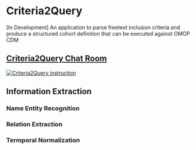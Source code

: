 # Criteria2Query
[In Development] An application to parse freetext inclusion criteria and produce a structured cohort definition that can be executed against OMOP CDM

## [Criteria2Query Chat Room](https://gitter.im/Criteria2query/Lobby#)

[![Criteria2Query instruction](https://img.youtube.com/vi/EYN2Md-DCR8/0.jpg)](https://www.youtube.com/watch?v=EYN2Md-DCR8)

## Information Extraction

### Name Entity Recognition

### Relation Extraction

### Termporal Normalization
